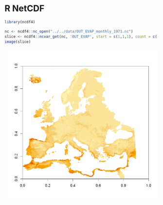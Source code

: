 # R NetCDF


```R
library(ncdf4)
```


```R
nc <- ncdf4::nc_open("../../data/OUT_EVAP_monthly_1971.nc")
slice <- ncdf4::ncvar_get(nc, 'OUT_EVAP', start = c(1,1,1), count = c(-1,-1,1))
image(slice)
```


![png](R_netcdf_files/R_netcdf_2_0.png)



```R

```
